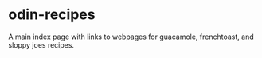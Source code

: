 # odin-recipes
A main index page with links to webpages for guacamole, frenchtoast, and sloppy joes recipes.